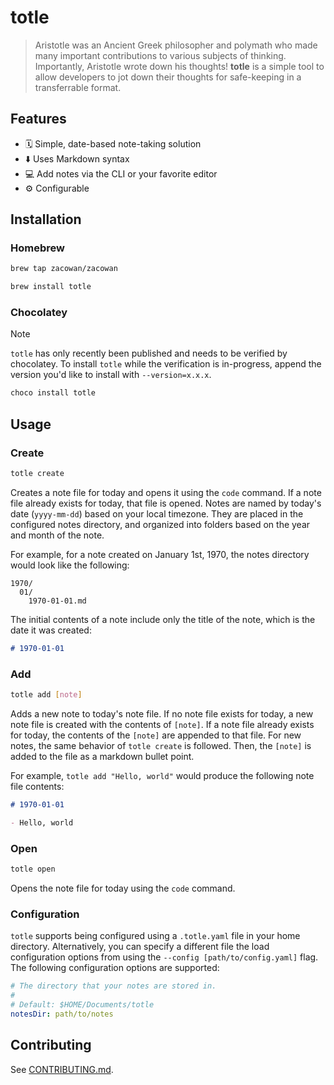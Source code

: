 # totle

> Aristotle was an Ancient Greek philosopher and polymath who made many important contributions to various subjects of thinking. Importantly, Aristotle wrote down his thoughts! **totle** is a simple tool to allow developers to jot down their thoughts for safe-keeping in a transferrable format.

## Features

- 🗓️ Simple, date-based note-taking solution
- ⬇️ Uses Markdown syntax
- 💻 Add notes via the CLI or your favorite editor
- ⚙️ Configurable

## Installation

### Homebrew

```sh
brew tap zacowan/zacowan

brew install totle
```

### Chocolatey

> [!NOTE]
> `totle` has only recently been published and needs to be verified by chocolatey. To install `totle` while the verification is in-progress, append the version you'd like to install with `--version=x.x.x`.

```sh
choco install totle
```

## Usage

### Create

```sh
totle create
```

Creates a note file for today and opens it using the `code` command. If a note file already exists for today, that file is opened. Notes are named by today's date (`yyyy-mm-dd`) based on your local timezone. They are placed in the configured notes directory, and organized into folders based on the year and month of the note.

For example, for a note created on January 1st, 1970, the notes directory would look like the following:

```
1970/
  01/
    1970-01-01.md
```

The initial contents of a note include only the title of the note, which is the date it was created:

```md
# 1970-01-01
```

### Add

```sh
totle add [note]
```

Adds a new note to today's note file. If no note file exists for today, a new note file is created with the contents of `[note]`. If a note file already exists for today, the contents of the `[note]` are appended to that file. For new notes, the same behavior of `totle create` is followed. Then, the `[note]` is added to the file as a markdown bullet point.

For example, `totle add "Hello, world"` would produce the following note file contents:

```md
# 1970-01-01

- Hello, world
```

### Open

```sh
totle open
```

Opens the note file for today using the `code` command.

### Configuration

`totle` supports being configured using a `.totle.yaml` file in your home directory. Alternatively, you can specify a different file the load configuration options from using the `--config [path/to/config.yaml]` flag. The following configuration options are supported:

```yaml
# The directory that your notes are stored in.
#
# Default: $HOME/Documents/totle
notesDir: path/to/notes
```

## Contributing

See [CONTRIBUTING.md](./CONTRIBUTING.md).
